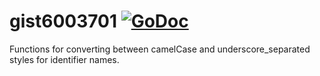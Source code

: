 # gist6003701 [![GoDoc](https://godoc.org/gist.github.com/6003701.git?status.png)](https://godoc.org/gist.github.com/6003701.git)

Functions for converting between camelCase and underscore_separated styles for identifier names.
